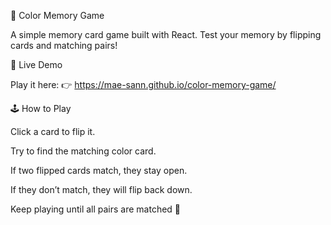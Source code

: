 🎨 Color Memory Game

A simple memory card game built with React.
Test your memory by flipping cards and matching pairs!

🚀 Live Demo

Play it here:
👉 https://mae-sann.github.io/color-memory-game/

🕹️ How to Play

Click a card to flip it.

Try to find the matching color card.

If two flipped cards match, they stay open.

If they don’t match, they will flip back down.

Keep playing until all pairs are matched 🎉
